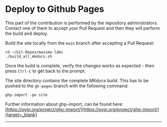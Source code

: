 # Deploy to Github Pages

This part of the contribution is performed by the repository administrators.</br>
Contact one of them to accept your Pull Request and then they will perform the build and deploy.

Build the site locally from the `main` branch after accepting a Pull Request:

    cd ~/Git-Repos/maximo-labs
    ./build_all_mkdocs.sh
 
Once the build is complete, verify the changes works as expected - then press `Ctrl-C` to get back to the prompt.</br>

The site directory contains the complete MKdocs build. This has to be pushed to the `gh-pages` branch with the following command:
 
    ghp-import -po site


Further information about ghp-import, can be found here: [https://pypi.org/project/ghp-import/](https://pypi.org/project/ghp-import/){target=_blank}

---
